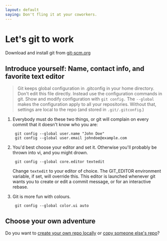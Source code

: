 ```yaml
---
layout: default
saying: Don't fling it at your coworkers.
---
```

# Let's git to work

Download and install git from [git-scm.org](http://git-scm.org/downloads)

## Introduce yourself: Name, contact info, and favorite text editor

> Git keeps global configuration in .gitconfig in your home directory. Don't edit this file directly. Instead use the configuration commands in git. Show and modify configuration with `git config.` The `--global` makes the configuration apply to all your repositories. Without that, settings are local to the repo (and stored in `.git/.gitconfig`.)

1. Everybody must do these two things, or git will complain on every commit that it doesn't know who you are:

        git config --global user.name "John Doe"
        git config --global user.email johndoe@example.com

1. You'd best choose your editor and set it. Otherwise you'll probably be thrown into vi, and you might drown.

        git config --global core.editor textedit

    Change `textedit` to your editor of choice. The GIT_EDITOR environment variable, if set, will override this.  This editor is launched whenever git wants you to create or edit a commit message, or for an interactive rebase.

1. Git is more fun with colours.

        git config --global color.ui auto

## Choose your own adventure

Do you want to [create your own repo locally](init.html) or [copy someone else's repo](fork.html)?
